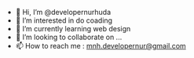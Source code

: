 - 👋 Hi, I’m @developernurhuda
- 👀 I’m interested in do coading 
- 🌱 I’m currently learning web design
- 💞️ I’m looking to collaborate on ...
- 📫 How to reach me : mnh.developernur@gmail.com

<!---
developernurhuda/developernurhuda is a ✨ special ✨ repository because its `README.md` (this file) appears on your GitHub profile.
You can click the Preview link to take a look at your changes.
--->
